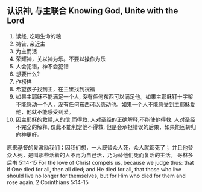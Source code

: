 ## 认识神, 与主联合 Knowing God, Unite with the Lord
1. 读经, 吃喝生命的粮
1. 祷告, 亲近主
1. 为主而活
1. 荣耀神，关以神为乐。不要以操作为乐
1. 人会犯错，神不会犯错
1. 想要什么?
1. 作榜样
1. 希望孩子找到主，在主里找到祝福
1. 如果主耶稣不能满足一个人, 没有任何东西可以满足他。如果主耶稣钉十字架不能感动一个人，没有任何东西可以感动他。如果一个人不能感受到主耶稣爱他，他就不能感受到爱。
1. 因主耶稣的救赎,人的信,而得救. 人对圣经的正确解释,不能使他得救. 人对圣经不完全的解释, 仅此不能判定他不得救, 但是会承担错误的后果，如果能回转归向神更好。



原来基督的爱激励我们；因我们想，一人既替众人死，众人就都死了； 并且他替众人死，是叫那些活着的人不再为自己活，乃为替他们死而复活的主活。
哥林多后书 5:14‭-‬15
For the love of Christ compels us, because we judge thus: that if One died for all, then all died; and He died for all, that those who live should live no longer for themselves, but for Him who died for them and rose again. 2 Corinthians 5:14‭-‬15
